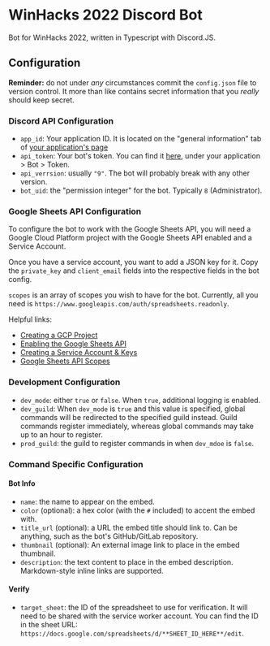 # WinHacks 2022 Discord Bot

Bot for WinHacks 2022, written in Typescript with Discord.JS.

## Configuration

**Reminder:** do not under *any* circumstances commit the `config.json` file to version control. It more than like contains secret information that you *really* should keep secret.

### Discord API Configuration
 - `app_id`: Your application ID. It is located on the "general information" tab of [your application's page](https://discord.com/developers/applications)
 - `api_token`: Your bot's token. You can find it [here](https://discord.com/developers/applications), under your application > Bot > Token.
 - `api_verrsion`: usually `"9"`. The bot will probably break with any other version.
 - `bot_uid`: the "permission integer" for the bot. Typically `8` (Administrator).

### Google Sheets API Configuration
To configure the bot to work with the Google Sheets API, you will need a Google Cloud Platform project with the Google Sheets API enabled and a Service Account.

Once you have a service account, you want to add a JSON key for it. Copy the `private_key` and `client_email` fields into the respective fields in the bot config.

`scopes` is an array of scopes you wish to have for the bot. Currently, all you need is `https://www.googleapis.com/auth/spreadsheets.readonly`.

Helpful links: 
 - [Creating a GCP Project](https://developers.google.com/workspace/guides/create-project)
 - [Enabling the Google Sheets API](https://developers.google.com/workspace/guides/enable-apis)
 - [Creating a Service Account & Keys](https://developers.google.com/workspace/guides/create-credentials#service-account)
 - [Google Sheets API Scopes](https://developers.google.com/identity/protocols/oauth2/scopes#sheets)

### Development Configuration
- `dev_mode`: either `true` or `false`. When `true`, additional logging is enabled.
- `dev_guild`: When `dev_mode` is `true` and this value is specified, global commands will be redirected to the specified guild instead. Guild commands register immediately, whereas global commands may take up to an hour to register.
- `prod_guild`: the guild to register commands in when `dev_mdoe` is `false`.

### Command Specific Configuration

#### Bot Info
 - `name`: the name to appear on the embed.
 - `color` (optional): a hex color (with the `#` included) to accent the embed with.
 - `title_url` (optional): a URL the embed title should link to. Can be anything, such as the bot's GitHub/GitLab repository.
 - `thumbnail` (optional): An external image link to place in the embed thumbnail.
 - `description`: the text content to place in the embed description. Markdown-style inline links are supported.

#### Verify
 - `target_sheet`: the ID of the spreadsheet to use for verification. It will need to be shared with the service worker account. You can find the ID in the sheet URL: `https://docs.google.com/spreadsheets/d/**SHEET_ID_HERE**/edit`.
